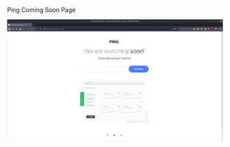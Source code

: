 Ping Coming Soon Page

![](https://raw.githubusercontent.com/codebyjustin/Frontend-Mentor-Challenges/master/ping-coming-soon-page-/demo.gif)
